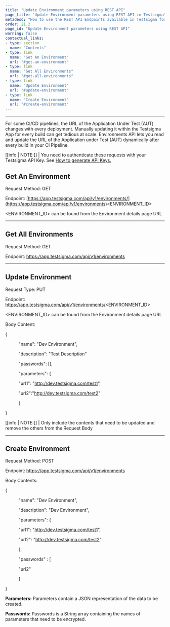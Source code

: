 ```yaml
---
title: "Update Environment parameters using REST API"
page_title: "Update Environment parameters using REST API in Testsigma"
metadesc: "How to use the REST API Endpoints available in Testsigma for reading and updating Environment data"
order: 21.2
page_id: "Update Environment parameters using REST API"
warning: false
contextual_links:
- type: section
  name: "Contents"
- type: link
  name: "Get An Environment"
  url: "#get-an-environment"
- type: link
  name: "Get All Environments"
  url: "#get-all-environments"
- type: link
  name: "Update Environment"
  url: "#update-environment"
- type: link
  name: "Create Environment"
  url: "#create-environment"
---
```

---
For some CI/CD pipelines, the URL of the Application Under Test (AUT) changes with every deployment. Manually updating it within the Testsigma App for every build can get tedious at scale. Environments API lets you read and update the URL of the Application under Test (AUT) dynamically after every build in your CI Pipeline.

[[info | NOTE:]]
| You need to authenticate these requests with your Testsigma API Key.  See [How to generate API Keys.](https://testsigma.com/docs/configuration/api-keys/)

## **Get An Environment**
Request Method: GET 

Endpoint: [https://app.testsigma.com/api/v1/environments/](https://app.testsigma.com/api/v1/environments)<ENVIRONMENT_ID>

<ENVIRONMENT_ID> can be found from the Environment details page URL

---
## **Get All Environments**
Request Method: GET

Endpoint: https://app.testsigma.com/api/v1/environments

---
## **Update Environment**
Request Type: PUT

Endpoint: https://app.testsigma.com/api/v1/environments/<ENVIRONMENT_ID>

<ENVIRONMENT_ID> can be found from the Environment details page URL

Body Content:

{

&emsp;&emsp;&emsp;"name": "Dev Environment",

&emsp;&emsp;&emsp;"description": "Test Description"

&emsp;&emsp;&emsp;"passwords": [],

&emsp;&emsp;&emsp;"parameters": {

&emsp;&emsp;&emsp;"url1": "http://dev.testsigma.com/test1",

&emsp;&emsp;&emsp;"url2":"http://dev.testsigma.com/test2"

&emsp;&emsp;&emsp;}

}

[[info | NOTE:]]
| Only include the contents that need to be updated and remove the others from the Request Body

---
## **Create Environment**
Request Method: POST

Endpoint: https://app.testsigma.com/api/v1/environments

Body Contents:

{

	
&emsp;&emsp;&emsp;"name": "Dev Environment",

&emsp;&emsp;&emsp;"description": "Dev Environment",

&emsp;&emsp;&emsp;"parameters": {

&emsp;&emsp;&emsp;"url1": "http://dev.testsigma.com/test1",

&emsp;&emsp;&emsp;"url2": "http://dev.testsigma.com/test2"

&emsp;&emsp;&emsp;},

&emsp;&emsp;&emsp;"passwords" : [

&emsp;&emsp;&emsp;"url2"

&emsp;&emsp;&emsp;]

}

**Parameters:** Parameters contain a JSON representation of the data to be created.

**Passwords:** Passwords is a String array containing the names of parameters that need to be encrypted.


